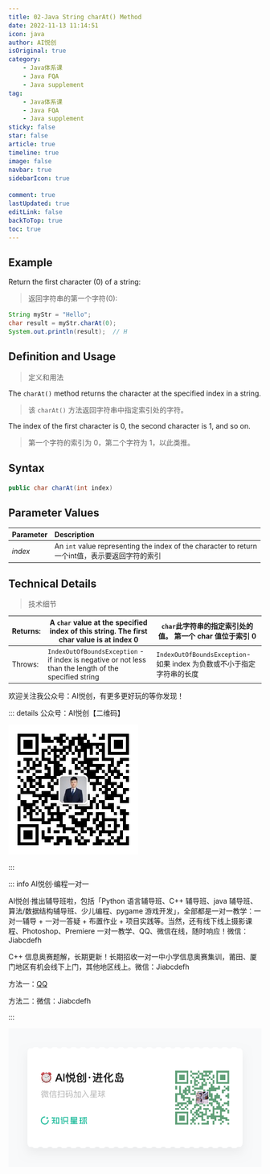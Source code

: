 ```yaml
---
title: 02-Java String charAt() Method
date: 2022-11-13 11:14:51
icon: java
author: AI悦创
isOriginal: true
category: 
    - Java体系课
    - Java FQA
    - Java supplement
tag:
    - Java体系课
    - Java FQA
    - Java supplement
sticky: false
star: false
article: true
timeline: true
image: false
navbar: true
sidebarIcon: true

comment: true
lastUpdated: true
editLink: false
backToTop: true
toc: true
---
```


## Example

Return the first character (0) of a string:

> 返回字符串的第一个字符(0):

```java
String myStr = "Hello";
char result = myStr.charAt(0);
System.out.println(result);  // H
```

## Definition and Usage

> 定义和用法

The `charAt()` method returns the character at the specified index in a string.

> 该 `charAt()` 方法返回字符串中指定索引处的字符。

The index of the first character is 0, the second character is 1, and so on.

> 第一个字符的索引为 0，第二个字符为 1，以此类推。

## Syntax

```java
public char charAt(int index)
```

## Parameter Values

| Parameter | Description                                                  |
| :-------- | :----------------------------------------------------------- |
| *index*   | An `int` value representing the index of the character to return<br />一个int值，表示要返回字符的索引 |

## Technical Details

> 技术细节

| Returns: | A `char` value at the specified index of this string. The first char value is at index 0 | `char`此字符串的指定索引处的值。 第一个 char 值位于索引 0    |
| :------- | ------------------------------------------------------------ | ------------------------------------------------------------ |
| Throws:  | `IndexOutOfBoundsException` - if index is negative or not less than the length of the specified string | `IndexOutOfBoundsException`- 如果 index 为负数或不小于指定字符串的长度 |

欢迎关注我公众号：AI悦创，有更多更好玩的等你发现！

::: details 公众号：AI悦创【二维码】

![](/gzh.jpg)

:::

::: info AI悦创·编程一对一

AI悦创·推出辅导班啦，包括「Python 语言辅导班、C++ 辅导班、java 辅导班、算法/数据结构辅导班、少儿编程、pygame 游戏开发」，全部都是一对一教学：一对一辅导 + 一对一答疑 + 布置作业 + 项目实践等。当然，还有线下线上摄影课程、Photoshop、Premiere 一对一教学、QQ、微信在线，随时响应！微信：Jiabcdefh

C++ 信息奥赛题解，长期更新！长期招收一对一中小学信息奥赛集训，莆田、厦门地区有机会线下上门，其他地区线上。微信：Jiabcdefh

方法一：[QQ](http://wpa.qq.com/msgrd?v=3&uin=1432803776&site=qq&menu=yes)

方法二：微信：Jiabcdefh

:::

![](/zsxq.jpg)